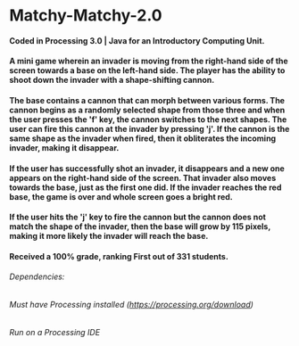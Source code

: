 # Matchy-Matchy-2.0

#### Coded in Processing 3.0 | Java for an Introductory Computing Unit.

#### A mini game wherein an invader is moving from the right-hand side of the screen towards a base on the left-hand side. The player has the ability to shoot down the invader with a shape-shifting cannon.

#### The base contains a cannon that can morph between various forms. The cannon begins as a randomly selected shape from those three and when the user presses the 'f' key, the cannon switches to the next shapes. The user can fire this cannon at the invader by pressing 'j'. If the cannon is the same shape as the invader when fired, then it obliterates the incoming invader, making it disappear.

#### If the user has successfully shot an invader, it disappears and a new one appears on the right-hand side of the screen.  That invader also moves towards the base, just as the first one did.  If the invader reaches the red base, the game is over and whole screen goes a bright red.

#### If the user hits the 'j' key to fire the cannon but the cannon does not match the shape of the invader, then the base will grow by 115 pixels, making it more likely the invader will reach the base.

#### Received a 100% grade, ranking First out of 331 students.

###### Dependencies:
###### Must have Processing installed (https://processing.org/download)
###### Run on a Processing IDE
